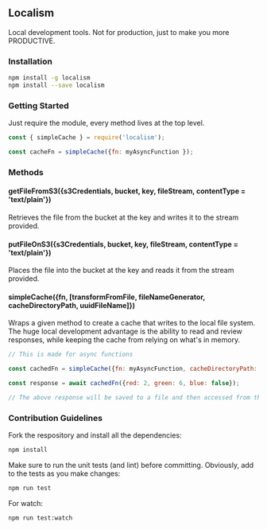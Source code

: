 ## Localism

Local development tools. Not for production, just to make you more PRODUCTIVE.

### Installation

```BASH
npm install -g localism
npm install --save localism
```

### Getting Started

Just require the module, every method lives at the top level.

```JavaScript
const { simpleCache } = require('localism');

const cacheFn = simpleCache({fn: myAsyncFunction });
```

### Methods

#### getFileFromS3({s3Credentials, bucket, key, fileStream, contentType = 'text/plain'})

Retrieves the file from the bucket at the key and writes it to the stream provided. 


#### putFileOnS3({s3Credentials, bucket, key, fileStream, contentType = 'text/plain'})

Places the file into the bucket at the key and reads it from the stream provided.


#### simpleCache({fn, [transformFromFile, fileNameGenerator, cacheDirectoryPath, uuidFileName]})

Wraps a given method to create a cache that writes to the local file system. The huge local development advantage is the ability to read and review responses, while keeping the cache from relying on what's in memory.

```JavaScript
// This is made for async functions

const cachedFn = simpleCache({fn: myAsyncFunction, cacheDirectoryPath: 'tmp/local/cache'});

const response = await cachedFn({red: 2, green: 6, blue: false});

// The above response will be saved to a file and then accessed from there on future calls
```

### Contribution Guidelines

Fork the respository and install all the dependencies:

```BASH
npm install
```

Make sure to run the unit tests (and lint) before committing. Obviously, add to the tests as you make changes:

```BASH
npm run test
```

For watch:

```BASH
npm run test:watch
```

